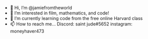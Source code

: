 - 👋 Hi, I’m @jamiefromtheworld
- 👀 I’m interested in film, mathematics, and code!
- 🌱 I’m currently learning code from the free online Harvard class
- 📫 How to reach me... Discord: saint jude#5652 instagram: moneyhaver473

<!---
jamiefromtheworld/jamiefromtheworld is a ✨ special ✨ repository because its `README.md` (this file) appears on your GitHub profile.
You can click the Preview link to take a look at your changes.
--->
